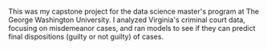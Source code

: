 This was my capstone project for the data science master's program at The George Washington University.
I analyzed Virginia's criminal court data, focusing on misdemeanor cases, and ran models to see if they can predict final dispositions (guilty or not guilty) of cases.
